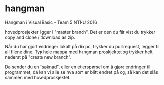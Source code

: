 # hangman
Hangman i Visual Basic - Team 5 NTNU 2016

hovedprosjekter ligger i "master branch". Det er den du får vist du trykker copy and clone / download as zip.

Når du har gjort endringer lokalt på din pc, trykker du pull request, legger til all filene dine. Typ hele mappa med hangman proskjektet og trykker helt nederst på "create new branch".

Da sender du en "søknad", eller en etterspørsel om å gjøre endringer til programmet, da kan vi alle se hva som er blitt endret på og, så kan det slås sammen med hovedproskjektet.


